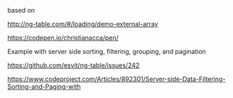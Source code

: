based on 

http://ng-table.com/#/loading/demo-external-array

https://codepen.io/christianacca/pen/



Example with server side sorting, filtering, grouping, and pagination

https://github.com/esvit/ng-table/issues/242

https://www.codeproject.com/Articles/892301/Server-side-Data-Filtering-Sorting-and-Paging-with
